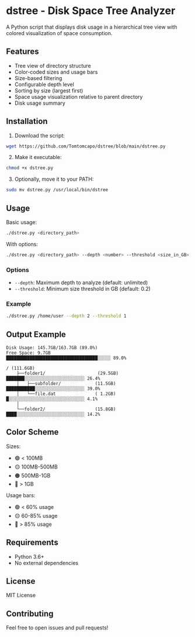 # dstree - Disk Space Tree Analyzer

A Python script that displays disk usage in a hierarchical tree view with colored visualization of space consumption.

## Features

- Tree view of directory structure
- Color-coded sizes and usage bars
- Size-based filtering
- Configurable depth level
- Sorting by size (largest first)
- Space usage visualization relative to parent directory
- Disk usage summary

## Installation

1. Download the script:
```bash
wget https://github.com/Tomtomcapo/dstree/blob/main/dstree.py
```

2. Make it executable:
```bash
chmod +x dstree.py
```

3. Optionally, move it to your PATH:
```bash
sudo mv dstree.py /usr/local/bin/dstree
```

## Usage

Basic usage:
```bash
./dstree.py <directory_path>
```

With options:
```bash
./dstree.py <directory_path> --depth <number> --threshold <size_in_GB>
```

### Options

- `--depth`: Maximum depth to analyze (default: unlimited)
- `--threshold`: Minimum size threshold in GB (default: 0.2)

### Example

```bash
./dstree.py /home/user --depth 2 --threshold 1
```

## Output Example

```
Disk Usage: 145.7GB/163.7GB (89.0%)
Free Space: 9.7GB
███████████████████████████████████░░░░░ 89.0%

/ (111.6GB)
    ├──folder1/                    (29.5GB) ███████░░░░░░░░░░░░░░░░░░░░░░░ 26.4%
    │   ├──subfolder/             (11.5GB) ███████████░░░░░░░░░░░░░░░░░░░ 39.0%
    │   └──file.dat               ( 1.2GB) █░░░░░░░░░░░░░░░░░░░░░░░░░░░░░ 4.1%
    │
    └──folder2/                   (15.8GB) ████░░░░░░░░░░░░░░░░░░░░░░░░░░ 14.2%
```

## Color Scheme

Sizes:
- 🟢 < 100MB
- 🟡 100MB-500MB
- 🟠 500MB-1GB
- 🔴 > 1GB

Usage bars:
- 🟢 < 60% usage
- 🟡 60-85% usage
- 🔴 > 85% usage

## Requirements

- Python 3.6+
- No external dependencies

## License

MIT License

## Contributing

Feel free to open issues and pull requests!
